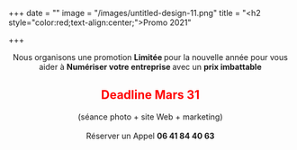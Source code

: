 +++
date = ""
image = "/images/untitled-design-11.png"
title = "<h2 style=\"color:red;text-align:center;\">Promo 2021</h2>"

+++
<p style="text-align:center;">Nous organisons une promotion <b>Limitée </b>pour la nouvelle année pour vous aider à <b>Numériser votre entreprise </b>avec un <b>prix imbattable </b><h2 style="color:red;text-align:center;"> Deadline Mars 31 </h2><p style="text-align:center;">(séance photo + site Web + marketing)<br><br>Réserver un Appel <b>06 41 84 40 63</p>